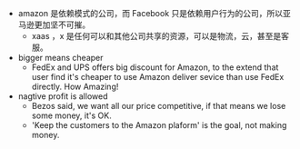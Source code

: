 - amazon 是依赖模式的公司，而 Facebook 只是依赖用户行为的公司，所以亚马逊更加坚不可摧。
  - xaas ，x 是任何可以和其他公司共享的资源，可以是物流，云，甚至是客服。
- bigger means cheaper
  - FedEx and UPS offers big discount for Amazon, to the extend that user find it's cheaper to use Amazon deliver sevice than use FedEx directly. How Amazing!
- nagtive profit is allowed
  - Bezos said, we want all our price competitive, if that means we lose some money, it's OK.
  - 'Keep the customers to the Amazon plaform' is the goal, not making money.
